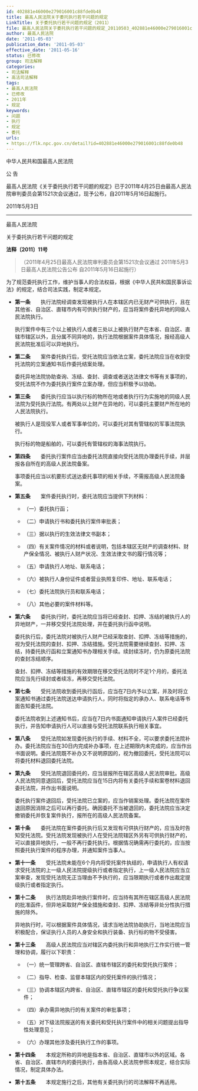 ```yaml
---
id: 402881e46000e279016001c88fde0b48
title: 最高人民法院关于委托执行若干问题的规定
LinkTitle: 关于委托执行若干问题的规定（2011）
file: 最高人民法院关于委托执行若干问题的规定_20110503_402881e46000e279016001c88fde0b48.docx
author: 最高人民法院
date: '2011-05-03'
publication_date: '2011-05-03'
effective_date: '2011-05-16'
status: 已修改
group: 司法解释
categories:
- 司法解释
- 高法司法解释
tags:
- 最高人民法院
- 已修改
- 2011年
- 规定
keywords:
- 问题
- 执行
- 规定
- 委托
urls:
- https://flk.npc.gov.cn/detail?id=402881e46000e279016001c88fde0b48
---
```


中华人民共和国最高人民法院

公 告

最高人民法院《关于委托执行若干问题的规定》已于2011年4月25日由最高人民法院审判委员会第1521次会议通过，现予公布，自2011年5月16日起施行。

2011年5月3日

---

最高人民法院

关于委托执行若干问题的规定

**法释〔2011〕11号**

> （2011年4月25日最高人民法院审判委员会第1521次会议通过 2011年5月3日最高人民法院公告公布 自2011年5月16日起施行）

为了规范委托执行工作，维护当事人的合法权益，根据《中华人民共和国民事诉讼法》的规定，结合司法实践，制定本规定。

- **第一条**　　执行法院经调查发现被执行人在本辖区内已无财产可供执行，且在其他省、自治区、直辖市内有可供执行财产的，应当将案件委托异地的同级人民法院执行。

  执行案件中有三个以上被执行人或者三处以上被执行财产在本省、自治区、直辖市辖区以外，且分属不同异地的，执行法院根据案件具体情况，报经高级人民法院批准后可以异地执行。

- **第二条**　　案件委托执行后，受托法院应当依法立案，委托法院应当在收到受托法院的立案通知书后作委托结案处理。

  委托异地法院协助查询、冻结、查封、调查或者送达法律文书等有关事项的，受托法院不作为委托执行案件立案办理，但应当积极予以协助。

- **第三条**　　委托执行应当以执行标的物所在地或者执行行为实施地的同级人民法院为受托执行法院。有两处以上财产在异地的，可以委托主要财产所在地的人民法院执行。

  被执行人是现役军人或者军事单位的，可以委托对其有管辖权的军事法院执行。

  执行标的物是船舶的，可以委托有管辖权的海事法院执行。

- **第四条**　　委托执行案件应当由委托法院直接向受托法院办理委托手续，并层报各自所在的高级人民法院备案。

  事项委托应当以机要形式送达委托事项的相关手续，不需报高级人民法院备案。

- **第五条**　　案件委托执行时，委托法院应当提供下列材料：

  - （一）委托执行函；

  - （二）申请执行书和委托执行案件审批表；

  - （三）据以执行的生效法律文书副本；

  - （四）有关案件情况的材料或者说明，包括本辖区无财产的调查材料、财产保全情况、被执行人财产状况、生效法律文书的履行情况等；

  - （五）申请执行人地址、联系电话；

  - （六）被执行人身份证件或者营业执照复印件、地址、联系电话；

  - （七）委托法院执行员和联系电话；

  - （八）其他必要的案件材料等。

- **第六条**　　委托执行时，委托法院应当将已经查封、扣押、冻结的被执行人的异地财产，一并移交受托法院处理，并在委托执行函中说明。

  委托执行后，委托法院对被执行人财产已经采取查封、扣押、冻结等措施的，视为受托法院的查封、扣押、冻结措施。受托法院需要继续查封、扣押、冻结，持委托执行函和立案通知书办理相关手续。续封续冻时，仍为原委托法院的查封冻结顺序。

  查封、扣押、冻结等措施的有效期限在移交受托法院时不足1个月的，委托法院应当先行续封或者续冻，再移交受托法院。

- **第七条**　　受托法院收到委托执行函后，应当在7日内予以立案，并及时将立案通知书通过委托法院送达申请执行人，同时将指定的承办人、联系电话等书面告知委托法院。

  委托法院收到上述通知书后，应当在7日内书面通知申请执行人案件已经委托执行，并告知申请执行人可以直接与受托法院联系执行相关事宜。

- **第八条**　　受托法院如发现委托执行的手续、材料不全，可以要求委托法院补办。委托法院应当在30日内完成补办事项，在上述期限内未完成的，应当作出书面说明。委托法院既不补办又不说明原因的，视为撤回委托，受托法院可以将委托材料退回委托法院。

- **第九条**　　受托法院退回委托的，应当层报所在辖区高级人民法院审批。高级人民法院同意退回后，受托法院应当在15日内将有关委托手续和案卷材料退回委托法院，并作出书面说明。

  委托执行案件退回后，受托法院已立案的，应当作销案处理。委托法院在案件退回原因消除之后可以再行委托。确因委托不当被退回的，委托法院应当决定撤销委托并恢复案件执行，报所在的高级人民法院备案。

- **第十条**　　委托法院在案件委托执行后又发现有可供执行财产的，应当及时告知受托法院。受托法院发现被执行人在受托法院辖区外另有可供执行财产的，可以直接异地执行，一般不再行委托执行。根据情况确需再行委托的，应当按照委托执行案件的程序办理，并通知案件当事人。

- **第十一条**　　受托法院未能在6个月内将受托案件执结的，申请执行人有权请求受托法院的上一级人民法院提级执行或者指定执行，上一级人民法院应当立案审查，发现受托法院无正当理由不予执行的，应当限期执行或者作出裁定提级执行或者指定执行。

- **第十二条**　　执行法院赴异地执行案件时，应当持有其所在辖区高级人民法院的批准函件，但异地采取财产保全措施和查封、扣押、冻结等非处分性执行措施的除外。

  异地执行时，可以根据案件具体情况，请求当地法院协助执行，当地法院应当积极配合，保证执行人员的人身安全和执行装备、执行标的物不受侵害。

- **第十三条**　　高级人民法院应当对辖区内委托执行和异地执行工作实行统一管理和协调，履行以下职责：

  - （一）统一管理跨省、自治区、直辖市辖区的委托和受托执行案件；

  - （二）指导、检查、监督本辖区内的受托案件的执行情况；

  - （三）协调本辖区内跨省、自治区、直辖市辖区的委托和受托执行争议案件；

  - （四）承办需异地执行的有关案件的审批事项；

  - （五）对下级法院报送的有关委托和受托执行案件中的相关问题提出指导性处理意见；

  - （六）办理其他涉及委托执行工作的事项。

- **第十四条**　　本规定所称的异地是指本省、自治区、直辖市以外的区域。各省、自治区、直辖市内的委托执行，由各高级人民法院参照本规定，结合实际情况，制定具体办法。

- **第十五条**　　本规定施行之后，其他有关委托执行的司法解释不再适用。
